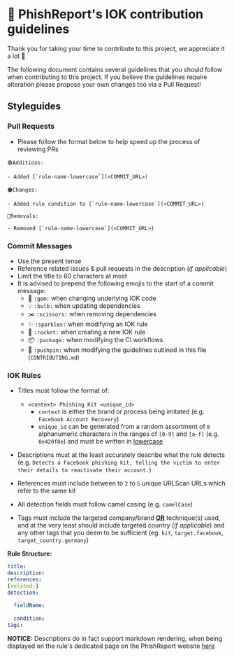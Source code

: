 # 🎣 PhishReport's IOK contribution guidelines

Thank you for taking your time to contribute to this project, we appreciate it a lot 🎉

The following document contains several guidelines that you should follow when contributing to this project. 
If you believe the guidelines require alteration please propose your own changes too via a Pull Request!

## Styleguides

### Pull Requests

- Please follow the format below to help speed up the process of reviewing PRs

```
🟢Additions:

- Added [`rule-name-lowercase`](<COMMIT_URL>)

🟠Changes:

- Added rule condition to [`rule-name-lowercase`](<COMMIT_URL>)

🔴Removals:

- Removed [`rule-name-lowercase`](<COMMIT_URL>)

```

### Commit Messages

- Use the present tense
- Reference related issues & pull requests in the description (*if applicable*)
- Limit the title to 60 characters at most
- It is advised to prepend the following emojis to the start of a commit message:
  - 💎 `:gem:` when changing underlying IOK code
  - 💡 `:bulb:` when updating dependencies 
  - ✂️ `:scissors:` when removing dependencies
  - ✨ `:sparkles:` when modifying an IOK rule
  - 🚀 `:rocket:` when creating a new IOK rule
  - 📦 `:package:` when modifying the CI workflows
  - 📌 `:pushpin:` when modifying the guidelines outlined in this file (`CONTRIBUTING.md`)

### IOK Rules

- Titles must follow the format of:
  - `<context> Phishing Kit <unique_id>`
    - `context` is either the brand or process being imitated (e.g. `Facebook Account Recovery`)
    - `unique_id` can be generated from a random assortment of `8` alphanumeric characters in the ranges of `[0-9]` and `[a-f]` (e.g. `0e420f8e`) and must be written in <ins>lowercase</ins>

- Descriptions must at the least accurately describe what the rule detects (e.g. `Detects a Facebook phishing kit, telling the victim to enter their details to reactivate their account.`)
- References must include between to `2` to `5` unique URLScan URLs which refer to the same kit
- All detection fields must follow camel casing (e.g. `camelCase`)
- Tags must include the targeted company/brand <ins>**OR**</ins> technique(s) used, and at the very least should include targeted country (*if applicable*) and any other tags that you deem to be sufficient (eg. `kit`, `target.facebook`, `target_country.germany`)

**Rule Structure:**
```yaml
title: 
description: 
references:
[related:]
detection:
  
  fieldName:
  
  condition: 
tags:
```

**NOTICE:** Descriptions do in fact support markdown rendering, when being displayed on the rule's dedicated page on the PhishReport website [here](https://phish.report/IOK/indicators)
